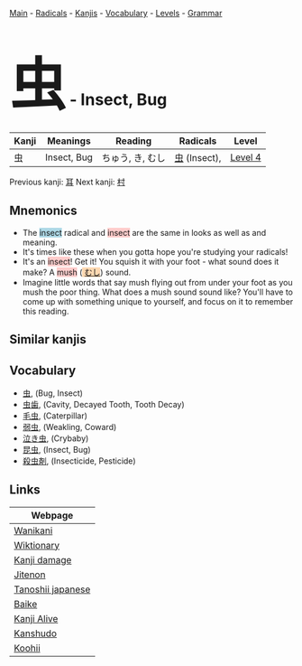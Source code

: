 <style> bigfont {font-size: 100px}</style>
[Main](../index.md) -
[Radicals](../radicals.md) -
[Kanjis](../kanjis.md) -
[Vocabulary](../vocabulary.md) -
[Levels](../levels.md) -
[Grammar](../grammar.md)
# <bigfont> 虫</bigfont> - Insect, Bug 

| Kanji | Meanings | Reading | Radicals | Level |
| --- | --- | --- | --- | --- |
| 虫 | Insect, Bug | ちゅう, き, むし | [虫](../radicals/虫.md) (Insect),  | [Level 4](../levels/wk_level4.md) |

Previous kanji: [耳](耳.md) Next kanji: [村](村.md) 

## Mnemonics
 * The <span style="background-color:#ADD8E6"> insect</span> radical and <span style="background-color:#ffcccb"> insect</span> are the same in looks as well as and meaning.
* It's times like these when you gotta hope you're studying your radicals!
* It's an <span style="background-color:#ffcccb"> insect</span>! Get it! You squish it with your foot - what sound does it make? A <span style="background-color:#ffcccb"> mush</span> (<span style="background-color:#fed8b1"> [むし](https://jisho.org/search/むし)</span>) sound.
* Imagine little words that say mush flying out from under your foot as you mush the poor thing. What does a mush sound sound like? You'll have to come up with something unique to yourself, and focus on it to remember this reading.


## Similar kanjis
 


## Vocabulary
 * [虫](../vocabulary/虫.md), (Bug, Insect)
* [虫歯](../vocabulary/虫.md), (Cavity, Decayed Tooth, Tooth Decay)
* [毛虫](../vocabulary/虫.md), (Caterpillar)
* [弱虫](../vocabulary/虫.md), (Weakling, Coward)
* [泣き虫](../vocabulary/虫.md), (Crybaby)
* [昆虫](../vocabulary/虫.md), (Insect, Bug)
* [殺虫剤](../vocabulary/虫.md), (Insecticide, Pesticide)



## Links 

| Webpage |
| --- |
| [Wanikani          ](https://www.wanikani.com/kanji/虫) |
| [Wiktionary        ](https://en.wiktionary.org/wiki/虫) |
| [Kanji damage      ](http://www.kanjidamage.com/kanji/search?utf8=✓&q=虫) |
| [Jitenon           ](https://jitenon.com/kanji/虫) |
| [Tanoshii japanese ](https://www.tanoshiijapanese.com/dictionary/kanji.cfm?k=虫) |
| [Baike             ](https://baike.baidu.com/item/虫) |
| [Kanji Alive       ](https://app.kanjialive.com/虫) |
| [Kanshudo          ](https://www.kanshudo.com/searchmn?q=虫) |
| [Koohii            ](https://kanji.koohii.com/study/kanji/虫) |
